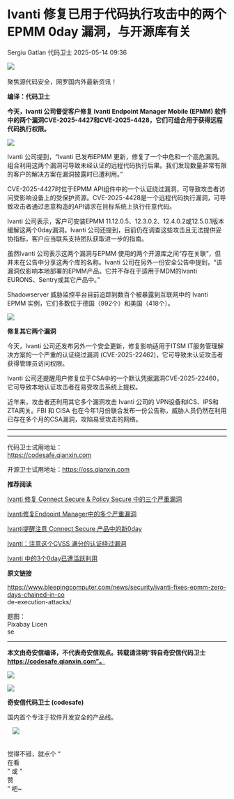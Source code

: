 #  Ivanti 修复已用于代码执行攻击中的两个 EPMM 0day 漏洞，与开源库有关   
Sergiu Gatlan  代码卫士   2025-05-14 09:36  
  
![](https://mmbiz.qpic.cn/mmbiz_gif/Az5ZsrEic9ot90z9etZLlU7OTaPOdibteeibJMMmbwc29aJlDOmUicibIRoLdcuEQjtHQ2qjVtZBt0M5eVbYoQzlHiaw/640?wx_fmt=gif "")  
    
聚焦源代码安全，网罗国内外最新资讯！  
  
**编译：代码卫士**  
  
**今天，Ivanti 公司督促客户修复 Ivanti Endpoint Manager Mobile (EPMM) 软件中的两个漏洞CVE-2025-4427和CVE-2025-4428，它们可组合用于获得远程代码执行权限。**  
  
  
![](https://mmbiz.qpic.cn/mmbiz_png/oBANLWYScMS5h0SuuXM8RmRjHiaeibMd6clLBqCEkVcFPuRgGPcvAdaXib24ju6bqDxpq56cJgNA5dicat2KBbfUAQ/640?wx_fmt=png&from=appmsg "")  
  
  
Ivanti 公司提到，“Ivanti 已发布EPMM 更新，修复了一个中危和一个高危漏洞。组合利用这两个漏洞可导致未经认证的远程代码执行后果。我们发现数量非常有限的客户的解决方案在漏洞披露时已遭利用。”  
  
CVE-2025-4427时位于EPMM API组件中的一个认证绕过漏洞，可导致攻击者访问受影响设备上的受保护资源。CVE-2025-4428是一个远程代码执行漏洞，可导致攻击者通过恶意构造的API请求在目标系统上执行任意代码。  
  
Ivanti 公司表示，客户可安装EPMM 11.12.0.5、12.3.0.2、12.4.0.2或12.5.0.1版本缓解这两个0day漏洞。Ivanti 公司还提到，目前仍在调查这些攻击且无法提供妥协指标，客户应当联系支持团队获取进一步的指南。  
  
虽然Ivanti 公司表示这两个漏洞与EPMM 使用的两个开源库之间“存在关联”，但并未在公告中分享这两个库的名称。Ivanti 公司在另外一份安全公告中提到，“该漏洞仅影响本地部署的EPMM产品。它并不存在于适用于MDM的Ivanti EURONS、Sentry或其它产品中。”  
  
Shadowserver 威胁监控平台目前追踪到数百个被暴露到互联网中的 Ivanti EPMM 实例，它们多数位于德国（992个）和美国（418个）。  
  
  
![](https://mmbiz.qpic.cn/mmbiz_gif/oBANLWYScMS5h0SuuXM8RmRjHiaeibMd6ciayRxztoGu1ld9UAP2VZoPv8dI1JvOJ4yW3D4Tyh8jicTh4MtoMJkfkg/640?wx_fmt=gif&from=appmsg "")  
  
**修复其它两个漏洞**  
  
  
今天，Ivanti 公司还发布另外一个安全更新，修复影响适用于ITSM IT服务管理解决方案的一个严重的认证绕过漏洞 (CVE-2025-22462)，它可导致未认证攻击者获得管理员访问权限。  
  
Ivanti 公司还提醒用户修复位于CSA中的一个默认凭据漏洞CVE-2025-22460，它可导致本地认证攻击者在易受攻击系统上提权。  
  
近年来，攻击者还利用其它多个漏洞攻击 Ivanti 公司的 VPN设备和ICS、IPS和ZTA网关。FBI 和 CISA 也在今年1月份联合发布一份公告称，威胁人员仍然在利用已存在多个月的CSA漏洞，攻陷易受攻击的网络。  
  
  
****  
****  
  
代码卫士试用地址：  
https://codesafe.qianxin.com  
  
开源卫士试用地址：https://oss.qianxin.com  
  
  
  
  
  
  
  
  
  
  
  
  
  
**推荐阅读**  
  
[Ivanti 修复 Connect Secure & Policy Secure 中的三个严重漏洞](https://mp.weixin.qq.com/s?__biz=MzI2NTg4OTc5Nw==&mid=2247522224&idx=1&sn=671c73813c868c4819c48a9b54ab1b8c&scene=21#wechat_redirect)  
  
  
[Ivanti修复Endpoint Manager中的多个严重漏洞](https://mp.weixin.qq.com/s?__biz=MzI2NTg4OTc5Nw==&mid=2247522089&idx=1&sn=a04239b89ce2032e8e28b49d05782135&scene=21#wechat_redirect)  
  
  
[Ivanti提醒注意 Connect Secure 产品中的新0day](https://mp.weixin.qq.com/s?__biz=MzI2NTg4OTc5Nw==&mid=2247522025&idx=2&sn=f67e98879ae334210339981b77e939e9&scene=21#wechat_redirect)  
  
  
[Ivanti：注意这个CVSS 满分的认证绕过漏洞](https://mp.weixin.qq.com/s?__biz=MzI2NTg4OTc5Nw==&mid=2247521758&idx=1&sn=d87a2de8e47def08cf6aca1b91b6e064&scene=21#wechat_redirect)  
  
  
[Ivanti 中的3个0day已遭活跃利用](https://mp.weixin.qq.com/s?__biz=MzI2NTg4OTc5Nw==&mid=2247521006&idx=2&sn=9a5993bb8ee14a8ab3071f40bb56c909&scene=21#wechat_redirect)  
  
  
  
  
  
**原文链接**  
  
https://www.bleepingcomputer.com/news/security/ivanti-fixes-epmm-zero-days-chained-in-co  
de-execution-attacks/  
  
  
  
题图：  
Pixabay Licen  
se  
  
****  
**本文由奇安信编译，不代表奇安信观点。转载请注明“转自奇安信代码卫士 https://codesafe.qianxin.com”。**  
  
  
  
  
![](https://mmbiz.qpic.cn/mmbiz_jpg/oBANLWYScMSf7nNLWrJL6dkJp7RB8Kl4zxU9ibnQjuvo4VoZ5ic9Q91K3WshWzqEybcroVEOQpgYfx1uYgwJhlFQ/640?wx_fmt=jpeg "")  
  
![](https://mmbiz.qpic.cn/mmbiz_jpg/oBANLWYScMSN5sfviaCuvYQccJZlrr64sRlvcbdWjDic9mPQ8mBBFDCKP6VibiaNE1kDVuoIOiaIVRoTjSsSftGC8gw/640?wx_fmt=jpeg "")  
  
**奇安信代码卫士 (codesafe)**  
  
国内首个专注于软件开发安全的产品线。  
  
   ![](https://mmbiz.qpic.cn/mmbiz_gif/oBANLWYScMQ5iciaeKS21icDIWSVd0M9zEhicFK0rbCJOrgpc09iaH6nvqvsIdckDfxH2K4tu9CvPJgSf7XhGHJwVyQ/640?wx_fmt=gif "")  
  
   
觉得不错，就点个 “  
在看  
” 或 "  
赞  
” 吧~  
  

